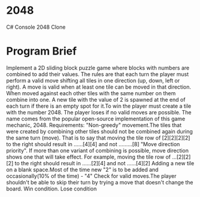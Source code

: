 # 2048
C# Console 2048 Clone

# Program Brief
Implement a 2D sliding block puzzle game where blocks with numbers are combined to add their values.
The rules are that each turn the player must perform a valid move shifting all tiles in one direction 
(up, down, left or right). A move is valid when at least one tile can be moved in that direction.
When moved against each other tiles with the same number on them combine into one. A new tile with
the value of 2 is spawned at the end of each turn if there is an empty spot for it.To win the player 
must create a tile with the number 2048. The player loses if no valid moves are possible.
The name comes from the popular open-source implementation of this game mechanic, 2048.
Requirements:
"Non-greedy" movement.The tiles that were created by combining other tiles should not
be combined again during the same turn (move). That is to say that moving the tile row of
[2][2][2][2]
to the right should result in
 ......[4][4]
and not
 .........[8]
"Move direction priority". If more than one variant of combining is possible, move direction shows one that will take effect. For example, moving the tile row of
...[2][2][2]
to the right should result in
 ......[2][4]
and not
 ......[4][2]
Adding a new tile on a blank space.Most of the time new "2" is to be added and occasionally(10% of the time) - "4"
Check for valid moves.The player shouldn't be able to skip their turn by trying a move that doesn't change the board.
Win condition.
Lose condition
